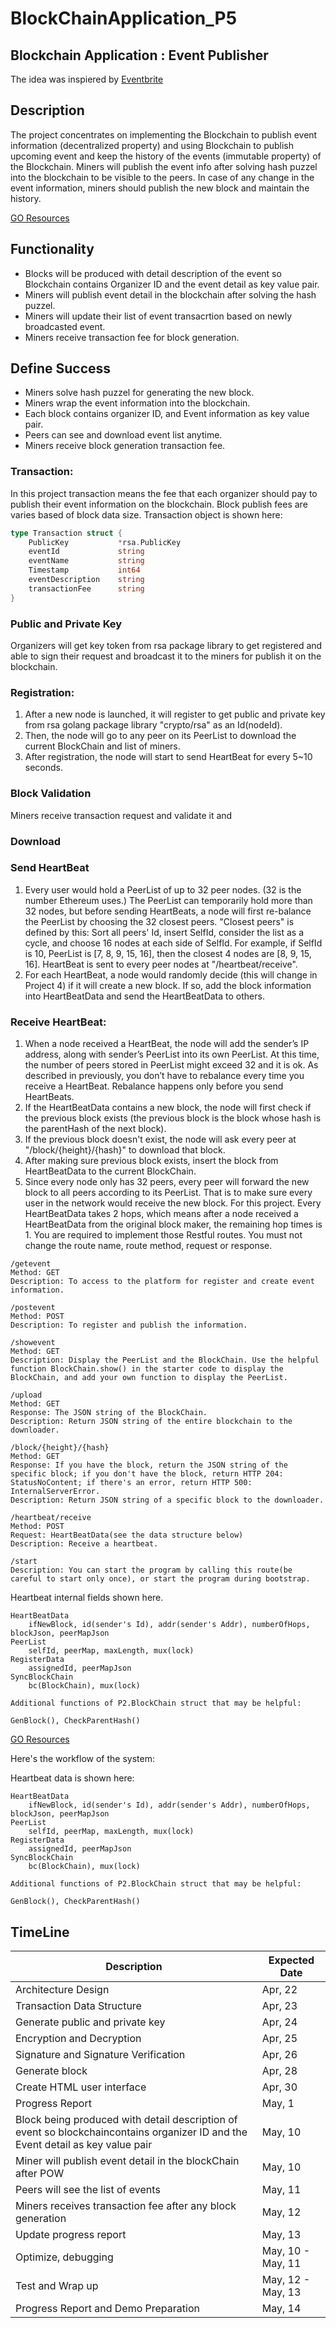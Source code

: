 # BlockChainApplication_P5

## Blockchain Application : Event Publisher 
The idea was inspiered by [Eventbrite](https://www.eventbrite.com/)

## Description 

The project concentrates on implementing the Blockchain to publish event information (decentralized property) and using Blockchain to publish upcoming event and keep the history of the events (immutable property) of the Blockchain. Miners will publish the event info after solving hash puzzel into the blockchain to be visible to the peers. 
In case of any change in the event information, miners should publish the new block and maintain the history. 

[GO Resources](https://thenewstack.io/make-a-restful-json-api-go/)


## Functionality
-  Blocks will be produced with detail description of the event so Blockchain contains Organizer ID and the event detail as key value pair.  
-  Miners will publish event detail in the blockchain after solving the hash puzzel.
-  Miners will update their list of event transacrtion based on newly broadcasted event. 
-  Miners receive transaction fee for block generation.

## Define Success

-  Miners solve hash puzzel for generating the new block.
-  Miners wrap the event information into the blockchain.
-  Each block contains organizer ID, and Event information as key value pair.
-  Peers can see and download event list anytime.
-  Miners receive block generation transaction fee.

### Transaction:
In this project transaction means the fee that each organizer should pay to publish their event information on the blockchain. Block publish fees are varies based of block data size. Transaction object is shown here:
```go
type Transaction struct {
	PublicKey   		*rsa.PublicKey
	eventId     		string
	eventName     		string
	Timestamp  			int64
	eventDescription    string
	transactionFee    	string
}
```
### Public and Private Key
Organizers will get key token from rsa package library to get registered and able to sign their request and broadcast it to the miners for publish it on the blockchain.



### Registration:
1. After a new node is launched, it will register to get public and private key from rsa golang package library "crypto/rsa" as an Id(nodeId). 
2. Then, the node will go to any peer on its PeerList to download the current BlockChain and list of miners. 
3. After registration, the node will start to send HeartBeat for every 5~10 seconds.

### Block Validation
Miners receive transaction request and validate it and 

### Download
### Send HeartBeat
1. Every user would hold a PeerList of up to 32 peer nodes. (32 is the number Ethereum uses.) The PeerList can temporarily hold more than 32 nodes, but before sending HeartBeats, a node will first re-balance the PeerList by choosing the 32 closest peers. "Closest peers" is defined by this: Sort all peers' Id, insert SelfId, consider the list as a cycle, and choose 16 nodes at each side of SelfId. For example, if SelfId is 10, PeerList is [7, 8, 9, 15, 16], then the closest 4 nodes are [8, 9, 15, 16]. HeartBeat is sent to every peer nodes at "/heartbeat/receive". 
2. For each HeartBeat, a node would randomly decide (this will change in Project 4) if it will create a new block. If so, add the block information into HeartBeatData and send the HeartBeatData to others.

### Receive HeartBeat:
1. When a node received a HeartBeat, the node will add the sender’s IP address, along with sender’s PeerList into its own PeerList. At this time, the number of peers stored in PeerList might exceed 32 and it is ok. As described in previously, you don’t have to rebalance every time you receive a HeartBeat. Rebalance happens only before you send HeartBeats.
2. If the HeartBeatData contains a new block, the node will first check if the previous block exists (the previous block is the block whose hash is the parentHash of the next block).
3. If the previous block doesn't exist, the node will ask every peer at "/block/{height}/{hash}" to download that block. 
4. After making sure previous block exists, insert the block from HeartBeatData to the current BlockChain. 
5. Since every node only has 32 peers, every peer will forward the new block to all peers according to its PeerList. That is to make sure every user in the network would receive the new block. For this project. Every HeartBeatData takes 2 hops, which means after a node received a HeartBeatData from the original block maker, the remaining hop times is 1.
You are required to implement those Restful routes. You must not change the route name, route method, request or response.

```linux
/getevent
Method: GET
Description: To access to the platform for register and create event information.

/postevent
Method: POST
Description: To register and publish the information.

/showevent
Method: GET
Description: Display the PeerList and the BlockChain. Use the helpful function BlockChain.show() in the starter code to display the BlockChain, and add your own function to display the PeerList.

/upload
Method: GET
Response: The JSON string of the BlockChain.
Description: Return JSON string of the entire blockchain to the downloader.

/block/{height}/{hash}
Method: GET
Response: If you have the block, return the JSON string of the specific block; if you don't have the block, return HTTP 204: StatusNoContent; if there's an error, return HTTP 500: InternalServerError. 
Description: Return JSON string of a specific block to the downloader.

/heartbeat/receive
Method: POST
Request: HeartBeatData(see the data structure below)
Description: Receive a heartbeat.

/start
Description: You can start the program by calling this route(be careful to start only once), or start the program during bootstrap.
```
Heartbeat internal fields shown here.

```linux
HeartBeatData
    ifNewBlock, id(sender's Id), addr(sender's Addr), numberOfHops, blockJson, peerMapJson
PeerList
    selfId, peerMap, maxLength, mux(lock)
RegisterData
    assignedId, peerMapJson
SyncBlockChain
    bc(BlockChain), mux(lock)

Additional functions of P2.BlockChain struct that may be helpful:

GenBlock(), CheckParentHash()
```

[GO Resources](https://thenewstack.io/make-a-restful-json-api-go/)

Here's the workflow of the system:


Heartbeat data is shown here: 

```linux
HeartBeatData
    ifNewBlock, id(sender's Id), addr(sender's Addr), numberOfHops, blockJson, peerMapJson
PeerList
    selfId, peerMap, maxLength, mux(lock)
RegisterData
    assignedId, peerMapJson
SyncBlockChain
    bc(BlockChain), mux(lock)

Additional functions of P2.BlockChain struct that may be helpful:

GenBlock(), CheckParentHash()
```

## TimeLine 

**Description** | **Expected Date**  | 
--- | --- |
Architecture Design | Apr, 22| 
Transaction Data Structure  | Apr, 23| 
Generate public and private key | Apr, 24| 
Encryption and Decryption| Apr, 25| 
Signature and Signature Verification| Apr, 26| 
Generate block  | Apr, 28| 
Create HTML user interface | Apr, 30|
Progress Report | May, 1| 
Block being produced with detail description of event so blockchaincontains organizer ID and the Event detail as key value pair | May, 10| 
Miner will publish event detail in the blockChain after POW| May, 10| 
Peers will see the list of events| May, 11| 
Miners receives transaction fee after any block generation | May, 12| 
Update progress report | May, 13| 
Optimize, debugging  | May, 10 - May, 11| 
Test and Wrap up  | May, 12 - May, 13| 
Progress Report and Demo Preparation | May, 14| 

